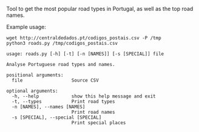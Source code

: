 Tool to get the most popular road types in Portugal, as well as the top road names.

Example usage:
```
wget http://centraldedados.pt/codigos_postais.csv -P /tmp
python3 roads.py /tmp/codigos_postais.csv
```

```
usage: roads.py [-h] [-t] [-n [NAMES]] [-s [SPECIAL]] file

Analyse Portuguese road types and names.

positional arguments:
  file                  Source CSV

optional arguments:
  -h, --help            show this help message and exit
  -t, --types           Print road types
  -n [NAMES], --names [NAMES]
                        Print road names
  -s [SPECIAL], --special [SPECIAL]
                        Print special places
```